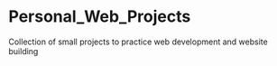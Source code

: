 # Personal_Web_Projects
Collection of small projects to practice web development and website building
